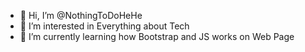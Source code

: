 - 👋 Hi, I’m @NothingToDoHeHe
- 👀 I’m interested in Everything about Tech
- 🌱 I’m currently learning how Bootstrap and JS works on Web Page
<!---
NothingToDoHeHe/NothingToDoHeHe is a ✨ special ✨ repository because its `README.md` (this file) appears on your GitHub profile.
You can click the Preview link to take a look at your changes.
--->
